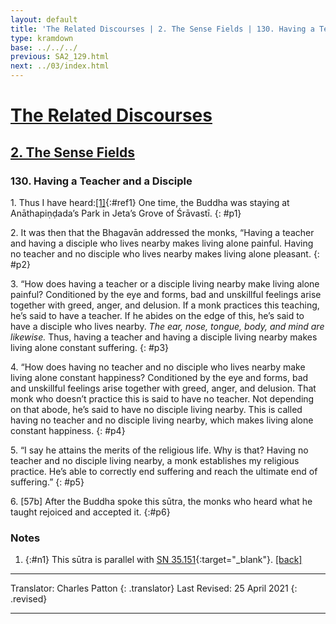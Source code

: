 ```yaml
---
layout: default
title: 'The Related Discourses | 2. The Sense Fields | 130. Having a Teacher and a Disciple'
type: kramdown
base: ../../../
previous: SA2_129.html
next: ../03/index.html
---
```


# [The Related Discourses](../index.html)
## [2. The Sense Fields](index.html)
### 130. Having a Teacher and a Disciple

1\. Thus I have heard:[\[1\]](#n1){:#ref1} One time, the Buddha was staying at Anāthapiṇḍada’s Park in Jeta’s Grove of Śrāvastī.
{: #p1}

2\. It was then that the Bhagavān addressed the monks, “Having a teacher and having a disciple who lives nearby makes living alone painful. Having no teacher and no disciple who lives nearby makes living alone pleasant.
{: #p2}

3\. “How does having a teacher or a disciple living nearby make living alone painful? Conditioned by the eye and forms, bad and unskillful feelings arise together with greed, anger, and delusion. If a monk practices this teaching, he’s said to have a teacher. If he abides on the edge of this, he’s said to have a disciple who lives nearby. *The ear, nose, tongue, body, and mind are likewise.* Thus, having a teacher and having a disciple living nearby makes living alone constant suffering.
{: #p3}

4\. “How does having no teacher and no disciple who lives nearby make living alone constant happiness? Conditioned by the eye and forms, bad and unskillful feelings arise together with greed, anger, and delusion. That monk who doesn’t practice this is said to have no teacher. Not depending on that abode, he’s said to have no disciple living nearby. This is called having no teacher and no disciple living nearby, which makes living alone constant happiness.
{: #p4}

5\. “I say he attains the merits of the religious life. Why is that? Having no teacher and no disciple living nearby, a monk establishes my religious practice. He’s able to correctly end suffering and reach the ultimate end of suffering.”
{: #p5}

6\. [57b] After the Buddha spoke this sūtra, the monks who heard what he taught rejoiced and accepted it.
{:#p6}

### Notes

1. {:#n1} This sūtra is parallel with [SN 35.151](https://suttacentral.net/sn35.151){:target="_blank"}. [\[back\]](#ref1)

---

Translator: Charles Patton
{: .translator}
Last Revised: 25 April 2021
{: .revised}

---